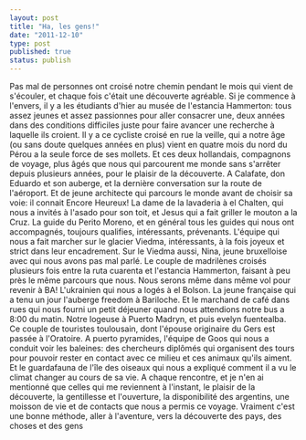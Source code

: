```yaml
---
layout: post
title: "Ha, les gens!"
date: "2011-12-10"
type: post
published: true
status: publish
---
```


Pas mal de personnes ont croisé notre chemin pendant le mois qui vient de s'écouler, et chaque fois c'était une découverte agréable. Si je commence à l'envers, il y a les étudiants d'hier au musée de l'estancia Hammerton: tous assez jeunes et assez passionnes pour aller consacrer une, deux années dans des conditions difficiles juste pour faire avancer une recherche à laquelle ils croient. Il y a ce cycliste croisé en rue la veille, qui a notre âge (ou sans doute quelques années en plus) vient en quatre mois du nord du Pérou a la seule force de ses mollets. Et ces deux hollandais, compagnons de voyage, plus âgés que nous qui parcourent me monde sans s'arrêter depuis plusieurs années, pour le plaisir de la découverte. A Calafate, don Eduardo et son auberge, et la dernière conversation sur la route de l'aéroport. Et de jeune architecte qui parcours le monde avant de choisir sa voie: il connait Encore Heureux! La dame de la lavaderia à el Chalten, qui nous a invités à l'asado pour son toit, et Jesus qui a fait griller le mouton a la Cruz. La guide du Perito Moreno, et en général tous les guides qui nous ont accompagnés, toujours qualifies, intéressants, prévenants. L'équipe qui nous a fait marcher sur le glacier Viedma, intéressants, à la fois joyeux et strict dans leur encadrement. Sur le Viedma aussi, Nina, jeune bruxelloise avec qui nous avons pas mal parlé. Le couple de madrilènes croisés plusieurs fois entre la ruta cuarenta et l'estancia Hammerton, faisant à peu près le même parcours que nous. Nous serons même dans même vol pour revenir à BA! L'ukrainien qui nous a logés à el Bolson. La jeune française qui a tenu un jour l'auberge freedom à Bariloche. Et le marchand de café dans rues qui nous fourni un petit déjeuner quand nous attendions notre bus a 8:00 du matin. Notre logeuse à Puerto Madryn, et puis evelyn fuentealba. Ce couple de touristes toulousain, dont l'épouse originaire du Gers est passée à l'Oratoire. A puerto pyramides, l'équipe de Goos qui nous a conduit voir les baleines: des chercheurs diplômés qui organisent des tours pour pouvoir rester en contact avec ce milieu et ces animaux qu'ils aiment. Et le guardafauna de l'île des oiseaux qui nous a expliqué comment il a vu le climat changer au cours de sa vie. A chaque rencontre, et je n'en ai mentionné que celles qui me reviennent à l'instant, le plaisir de la découverte, la gentillesse et l'ouverture, la disponibilité des argentins, une moisson de vie et de contacts que nous a permis ce voyage. Vraiment c'est une bonne méthode, aller à l'aventure, vers la découverte des pays, des choses et des gens
